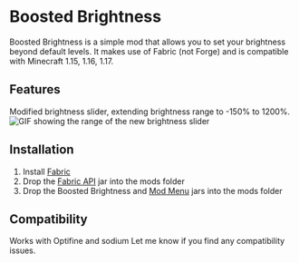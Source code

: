 # Boosted Brightness
Boosted Brightness is a simple mod that allows you to set your brightness beyond default levels.
It makes use of Fabric (not Forge) and is compatible with Minecraft 1.15, 1.16, 1.17.

## Features
Modified brightness slider, extending brightness range to -150% to 1200%.
![GIF showing the range of the new brightness slider](https://i.imgur.com/ScqEWNE.gif "From -15% to 1200%!")

## Installation
1. Install [Fabric](https://fabricmc.net/use/)
2. Drop the [Fabric API](https://www.curseforge.com/minecraft/mc-mods/fabric-api) jar into the mods folder
3. Drop the Boosted Brightness and [Mod Menu](https://www.curseforge.com/minecraft/mc-mods/modmenu) jars into the mods folder

## Compatibility
Works with Optifine and sodium Let me know if you find any compatibility issues.

